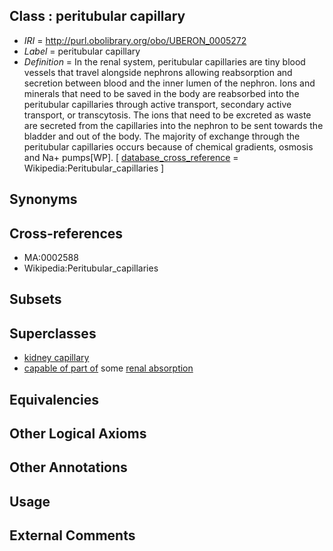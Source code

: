 
## Class : peritubular capillary

 * *IRI* = http://purl.obolibrary.org/obo/UBERON_0005272
 * *Label* = peritubular capillary
 * *Definition* = In the renal system, peritubular capillaries are tiny blood vessels that travel alongside nephrons allowing reabsorption and secretion between blood and the inner lumen of the nephron. Ions and minerals that need to be saved in the body are reabsorbed into the peritubular capillaries through active transport, secondary active transport, or transcytosis. The ions that need to be excreted as waste are secreted from the capillaries into the nephron to be sent towards the bladder and out of the body. The majority of exchange through the peritubular capillaries occurs because of chemical gradients, osmosis and Na+ pumps[WP]. [ [database_cross_reference](../../ef/oboInOwl#hasDbXref.md) = Wikipedia:Peritubular_capillaries ]

## Synonyms


## Cross-references

 * MA:0002588
 * Wikipedia:Peritubular_capillaries

## Subsets


## Superclasses

 * [kidney capillary](../../UBERON/27/UBERON_0003527.md)
 * [capable of part of](../../RO/16/RO_0002216.md) some [renal absorption](../../GO/93/GO_0070293.md)

## Equivalencies


## Other Logical Axioms


## Other Annotations


## Usage


## External Comments

